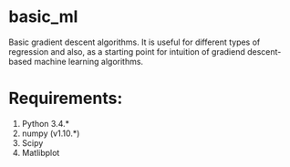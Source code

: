# basic_ml
Basic gradient descent algorithms. It is useful for different types of regression and also, as a starting point for intuition of gradiend descent-based machine learning algorithms.

# Requirements:
1. Python 3.4.*
2. numpy (v1.10.*)
3. Scipy
4. Matlibplot
